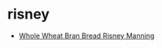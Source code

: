 # risney

 * [Whole Wheat Bran Bread Risney Manning](../index/w/whole-wheat-bran-bread-risney-manning-10334.json)
